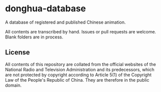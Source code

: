 # donghua-database
 A database of registered and published Chinese animation.

 All contents are transcribed by hand. Issues or pull requests are welcome. Blank folders are in process.

## License
All contents of this repository are collated from the official websites of the National Radio and Television Administration and its predecessors, which are not protected by copyright according to Article 5(1) of the Copyright Law of the People's Republic of China. They are therefore in the public domain.